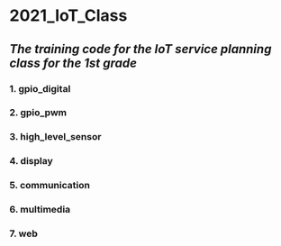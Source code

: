 # 2021_IoT_Class
## ***The training code for the IoT service planning class for the 1st grade***
### 1. gpio_digital
### 2. gpio_pwm
### 3. high_level_sensor
### 4. display
### 5. communication
### 6. multimedia
### 7. web
